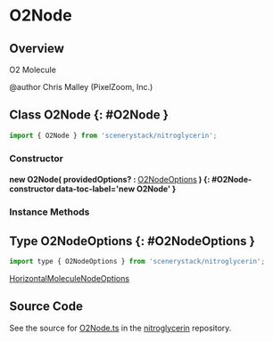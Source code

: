 # O2Node

## Overview

O2 Molecule

@author Chris Malley (PixelZoom, Inc.)

## Class O2Node {: #O2Node }


```js
import { O2Node } from 'scenerystack/nitroglycerin';
```
### Constructor

#### new O2Node( providedOptions? : <span style="font-weight: 400;">[O2NodeOptions](../nitroglycerin/O2Node.md#O2NodeOptions)</span> ) {: #O2Node-constructor data-toc-label='new O2Node' }

### Instance Methods





## Type O2NodeOptions {: #O2NodeOptions }


```js
import type { O2NodeOptions } from 'scenerystack/nitroglycerin';
```


[HorizontalMoleculeNodeOptions](../nitroglycerin/HorizontalMoleculeNode.md#HorizontalMoleculeNodeOptions)



## Source Code

See the source for [O2Node.ts](https://github.com/phetsims/nitroglycerin/blob/main/js/nodes/O2Node.ts) in the [nitroglycerin](https://github.com/phetsims/nitroglycerin) repository.
